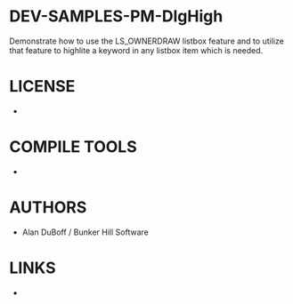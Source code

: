 # DEV-SAMPLES-PM-DlgHigh
Demonstrate how to use the LS_OWNERDRAW  listbox feature and to utilize that feature to highlite a keyword in any  listbox item which is needed.

LICENSE
===============
*  

COMPILE TOOLS
===============
* 
 
AUTHORS
===============
* Alan DuBoff / Bunker Hill Software  

LINKS
===============
* 
